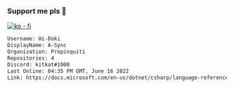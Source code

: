 ### Support me pls 🙏

[![ko - fi](https://ko-fi.com/img/githubbutton_sm.svg)](https://ko-fi.com/O5O4D6DP7)

  ```txt
  Username: Hi-Doki
  DisplayName: A-Sync
  Organization: Propinquiti
  Repositories: 4
  Discord: kitkat#1000
  Last Online: 04:35 PM GMT, June 16 2022
  Link: https://docs.microsoft.com/en-us/dotnet/csharp/language-reference/keywords/async
  ```       